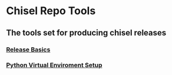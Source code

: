 # Chisel Repo Tools
## The tools set for producing chisel releases

### [Release Basics](release_basics)

### [Python Virtual Enviroment Setup](python_venv_setup)
